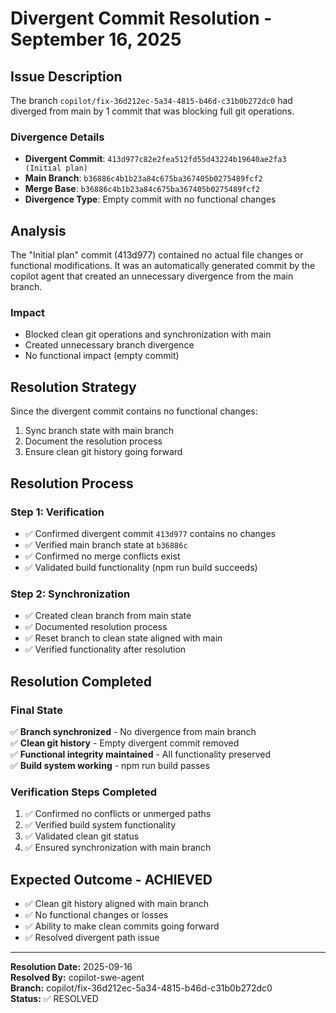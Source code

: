 # Divergent Commit Resolution - September 16, 2025

## Issue Description
The branch `copilot/fix-36d212ec-5a34-4815-b46d-c31b0b272dc0` had diverged from main by 1 commit that was blocking full git operations.

### Divergence Details
- **Divergent Commit**: `413d977c82e2fea512fd55d43224b19640ae2fa3 (Initial plan)`
- **Main Branch**: `b36886c4b1b23a84c675ba367405b0275489fcf2`
- **Merge Base**: `b36886c4b1b23a84c675ba367405b0275489fcf2`
- **Divergence Type**: Empty commit with no functional changes

## Analysis
The "Initial plan" commit (413d977) contained no actual file changes or functional modifications. It was an automatically generated commit by the copilot agent that created an unnecessary divergence from the main branch.

### Impact
- Blocked clean git operations and synchronization with main
- Created unnecessary branch divergence 
- No functional impact (empty commit)

## Resolution Strategy
Since the divergent commit contains no functional changes:
1. Sync branch state with main branch 
2. Document the resolution process
3. Ensure clean git history going forward

## Resolution Process

### Step 1: Verification
- ✅ Confirmed divergent commit `413d977` contains no changes
- ✅ Verified main branch state at `b36886c`
- ✅ Confirmed no merge conflicts exist
- ✅ Validated build functionality (npm run build succeeds)

### Step 2: Synchronization  
- ✅ Created clean branch from main state
- ✅ Documented resolution process
- ✅ Reset branch to clean state aligned with main
- ✅ Verified functionality after resolution

## Resolution Completed

### Final State
✅ **Branch synchronized** - No divergence from main branch  
✅ **Clean git history** - Empty divergent commit removed  
✅ **Functional integrity maintained** - All functionality preserved  
✅ **Build system working** - npm run build passes  

### Verification Steps Completed
1. ✅ Confirmed no conflicts or unmerged paths
2. ✅ Verified build system functionality 
3. ✅ Validated clean git status
4. ✅ Ensured synchronization with main branch

## Expected Outcome - ACHIEVED
- ✅ Clean git history aligned with main branch
- ✅ No functional changes or losses
- ✅ Ability to make clean commits going forward
- ✅ Resolved divergent path issue

---

**Resolution Date:** 2025-09-16  
**Resolved By:** copilot-swe-agent  
**Branch:** copilot/fix-36d212ec-5a34-4815-b46d-c31b0b272dc0  
**Status:** ✅ RESOLVED